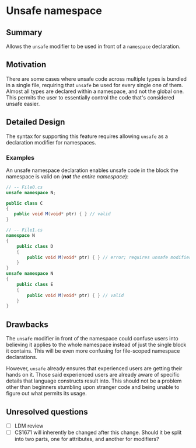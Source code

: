 # Unsafe namespace

## Summary

Allows the `unsafe` modifier to be used in front of a `namespace` declaration.

## Motivation

There are some cases where unsafe code across multiple types is bundled in a single file, requiring that `unsafe` be used for every single one of them. Almost all types are declared within a namespace, and not the global one. This permits the user to essentially control the code that's considered unsafe easier.

## Detailed Design

The syntax for supporting this feature requires allowing `unsafe` as a declaration modifier for namespaces.

### Examples

An unsafe namespace declaration enables unsafe code in the block the namespace is valid on (***not** the entire namespace*):
```csharp
// -- File0.cs
unsafe namespace N;

public class C
{
   public void M(void* ptr) { } // valid
}

// -- File1.cs
namespace N
{
    public class D
    {
        public void M(void* ptr) { } // error; requires unsafe modifier
    }
}
unsafe namespace N
{
    public class E
    {
        public void M(void* ptr) { } // valid
    }
}
```

## Drawbacks

The `unsafe` modifier in front of the namespace could confuse users into believing it applies to the whole namespace instead of just the single block it contains. This will be even more confusing for file-scoped namespace declarations.

However, `unsafe` already ensures that experienced users are getting their hands on it. Those said experienced users are already aware of specific details that language constructs result into. This should not be a problem other than beginners stumbling upon stranger code and being unable to figure out what permits its usage.

## Unresolved questions

- [ ] LDM review
- [ ] CS1671 will inherently be changed after this change. Should it be split into two parts, one for attributes, and another for modifiers?

